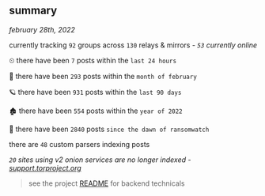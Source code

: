 
## summary
_february 28th, 2022_

currently tracking `92` groups across `130` relays & mirrors - _`53` currently online_

⏲ there have been `7` posts within the `last 24 hours`

🦈 there have been `293` posts within the `month of february`

🪐 there have been `931` posts within the `last 90 days`

🏚 there have been `554` posts within the `year of 2022`

🦕 there have been `2840` posts `since the dawn of ransomwatch`

there are `48` custom parsers indexing posts

_`20` sites using v2 onion services are no longer indexed - [support.torproject.org](https://support.torproject.org/onionservices/v2-deprecation/)_

> see the project [README](https://github.com/thetanz/ransomwatch#ransomwatch--) for backend technicals
